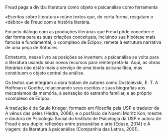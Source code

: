 Freud paga a dívida: literatura como objeto e psicanálise como ferramenta

«Escritos sobre literatura» reúne textos que, de certa forma, resgatam  o «débito» de Freud com a história literária.

Foi pelo diálogo com as produções literárias que Freud pôde conceber e dar forma para as suas criações conceituais, incluindo sua hipótese mais famosa e fundamental, o «complexo de Édipo», remete à estrutura narrativa de uma peça de Sófocles. 

Entretanto, nesse livro as posições se invertem: a psicanálise se volta para a literatura usando seus novos recursos para reinterpretá-la. Aqui, as obras literárias não estão mais a serviço de uma teoria psicanalítica, mas constituem o objeto central da análise.

Os textos que integram a obra tratam de autores como Dostoiévski, E. T. A Hoffman e Goethe, relacionando seus escritos e suas biografias aos mecanismos da memória, à sensação do estranho familiar, e ao próprio «complexo de Édipo».

A tradução é de Saulo Krieger, formado em filosofia pela USP e tradutor de A vênus das peles (Hedra, 2008); e o  posfácio de  Noemi Moritz Kon, mestre e doutora de Psicologia Social do Instituto de Psicologia da USP e  autora de Freud e seu duplo: reflexões entre psicanálise e arte (Edusp, 2014) e A viagem: da literatura à psicanálise (Companhia das Letras, 2001).
